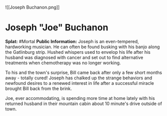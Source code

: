 ![[Joseph Buchanon.png]]
# Joseph "Joe" Buchanon
**Splat:** #Mortal 
**Public Information:** Joseph is an even-tempered, hardworking musician. He can often be found busking with his banjo along the Gatlinburg strip. Hushed whispers used to envelop his life after his husband was diagnosed with cancer and set out to find alternative treatments when chemotherapy was no longer working.

To his and the town's surprise, Bill came back after only a few short months away - totally cured! Joseph has chalked up the strange behaviors and newfound desires to a renewed interest in life after a successful miracle brought Bill back from the brink.

Joe, ever accommodating, is spending more time at home lately with his returned husband in their mountain cabin about 10 minute's drive outside of town.